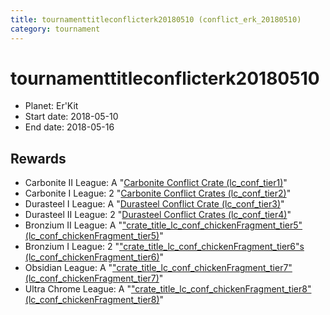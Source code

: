 ```yaml
---
title: tournamenttitleconflicterk20180510 (conflict_erk_20180510)
category: tournament
---
```

# tournamenttitleconflicterk20180510

  * Planet: Er'Kit
  * Start date: 2018-05-10
  * End date: 2018-05-16

## Rewards

  * Carbonite II League: A "[Carbonite Conflict Crate (lc_conf_tier1)](lc_conf_tier1.html)"
  * Carbonite I League: 2 "[Carbonite Conflict Crates (lc_conf_tier2)](lc_conf_tier2.html)"
  * Durasteel I League: A "[Durasteel Conflict Crate (lc_conf_tier3)](lc_conf_tier3.html)"
  * Durasteel II League: 2 "[Durasteel Conflict Crates (lc_conf_tier4)](lc_conf_tier4.html)"
  * Bronzium II League: A "["crate_title_lc_conf_chickenFragment_tier5" (lc_conf_chickenFragment_tier5)](lc_conf_chickenFragment_tier5.html)"
  * Bronzium I League: 2 "["crate_title_lc_conf_chickenFragment_tier6"s (lc_conf_chickenFragment_tier6)](lc_conf_chickenFragment_tier6.html)"
  * Obsidian League: A "["crate_title_lc_conf_chickenFragment_tier7" (lc_conf_chickenFragment_tier7)](lc_conf_chickenFragment_tier7.html)"
  * Ultra Chrome League: A "["crate_title_lc_conf_chickenFragment_tier8" (lc_conf_chickenFragment_tier8)](lc_conf_chickenFragment_tier8.html)"
